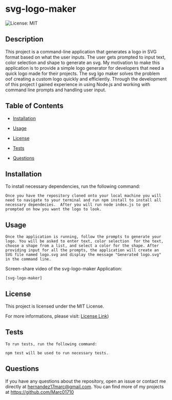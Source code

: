 # svg-logo-maker
  ![License: MIT](https://img.shields.io/badge/License-MIT-yellow.svg)
  
  ## Description

  This project is a command-line application that generates a logo in SVG format based on what the user inputs. The user gets prompted to input text, color selection and shape to generate an svg. My motivation to make this application is to provide a simple logo generator for developers that need a quick logo made for their projects.  The svg lgo maker solves the problem oof creating a custom logo quickly and efficiently.  Through the development of this project I gained experience in using Node.js and working with command line prompts and handling user input.

  ## Table of Contents

  - [Installation](#installation)
  
  - [Usage](#usage)
  
  - [License](#license)



  - [Tests](#tests)

  - [Questions](#questions)

  ## Installation

  To install necessary dependencies, run the following command:

    Once you have the repository cloned onto your local machine you will need to navigate to your terminal and run npm install to install all necessary dependecies.  After you will run node index.js to get prompted on how you want the logo to look.

  ## Usage

    Once the application is running, follow the prompts to generate your logo. You will be asked to enter text, color selection  for the text, choose a shape from a list, and select a color for the shape. After providing input for all the prompts, the application will create an SVG file named logo.svg and display the message "Generated logo.svg" in the command line.

  Screen-share video of the svg-logo-maker Application:

    [svg-logo-maker]
  ## License

  This project is licensed under the MIT License.

  For more informations, please visit: [License Link](https://opensource.org/licenses/MIT))
  

  ## Tests

    To run tests, run the following command:

    npm test will be used to run necessary tests.

  ## Questions

  If you have any questions about the repository, open an issue or contact me directly at hernandez17marc@gmail.com. You can find more of my projects at https://github.com/Marc01710